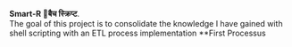 **Smart-R 🚀बैच स्क्रिप्ट**.\
The goal of this project is to consolidate the knowledge I have gained with shell scripting with an ETL process implementation
**First Processus

